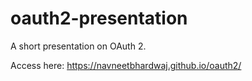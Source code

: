 oauth2-presentation
===================

A short presentation on OAuth 2.

Access here: https://navneetbhardwaj.github.io/oauth2/